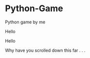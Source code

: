 # Python-Game
Python game by me



Hello












































Hello






























Why have you scrolled down this far . . .
